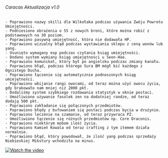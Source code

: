 ###### Caracas Aktualizacja v1.0 ######
	- Poprawiono nazwy skilli dla Wilkołaka podczas używania Zwóju Powrotu Umiejętności.
	- Podniesiono obrażenia o 55 z nowych broni, które można robić z podstawowych na 30 poziom.
	- Poprawiono pasywną umiejętność, która nie dodawała HP.
	- Poprawiono wizualny błąd podczas wystawiania sklepu z ceną wonów lub yang.
	- Usunięto wymagany exp podczas czytania ksiąg umiejętności.
	- Dodano system wymiany ksiąg umiejętności u Seon-Hae.
	- Poprawiono komunikat, który był po angielsku podczas zmiany kanału.
	- Poprawiono błąd, podczas którego Sura BM mógł bić każdego z Ognistego Ducha.
	- Poprawiono łączenie się automatycznie podnoszonych ksiąg umiejętności.
	- Poprawiono wbijanie rangi owocami, od teraz można użyć owocu życia, gdy brakowało nam mniej niż 2000 pkt.
	- Dodaliśmy system szybkiego rozdawania statystyk w oknie postaci.
	- Umożliwiono używanie fasolek zen na dodatniej randze, od teraz dodają 500 pkt.
	- Poprawiono zakładanie się połączonych przedmiotów.
	- Poprawiono błędy z bufowaniem się postaci podczas bycia w drużynie.
	- Poprawiono leczenie na szamanie, od teraz przywraca PŻ.
	- Umożliwiono łączenie się różnych przedmiotów np. Core Draconis.
	- Poprawiono niektórym mobom ilość życia.
	- Poprawiono Kamień Kowala od teraz crafting z tym itemem działa normalnie.
	- Poprawiono błąd, który powodował, że ilość yang podczas sprzedaży Niebieskiej Mikstury wchodziła na minus.

[![Watch the video](https://i.imgur.com/vKb2F1B.png)](https://imgur.com/A4Al7B9)
